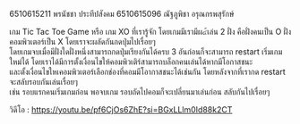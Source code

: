 6510615211 พรนัชชา ประทีปสังคม
6510615096 ณัฐภูพิชา อรุณกรพสุรักษ์

เกม Tic Tac Toe Game หรือ เกม XO ที่เรารู้จัก โดยเกมมีเรามีผ๔้เล่น 2 ฝั่ง คือฝั่งคนเป็น O ฝั่งคอมพิวเตอร์เป็น X โดยเราจะผลัดกันกดปุ่มไปเรื่อยๆ  
โดยเกมจบเมื่อมีฝั่งใดฝั่งหนึ่งสามารถกดปุ่มเรียงกันได้ครบ 3 อันก่อนก็จะสามารถ restart เริ่มเกมใหม่ได้ โดยเราได้มีการตั้งเงื่อนไขให้คอมพิวเติร์สามารถบล็อกคนเล่นได้หากมีโอกาสชนะ  
และตั้งเงื่อนไขใหเคอมพิวเตอร์เลือกช่องที่คอมมีโอากาสชนะได้เช่นกัน โดยหลังจากที่เรากด restart จะสลับรอบกันเล่นเรื่อยๆ  
เช่น รอบแรกคนเริ่มเกมก่อน พอจบเกม รอบถัดไปคอมก็จะเปลี่ยนมาเล่นก่อน สลับกันไปเรื่อยๆ

วิดีโอ : https://youtu.be/pf6CjOs6ZhE?si=BGxLLlm0Id88k2CT
